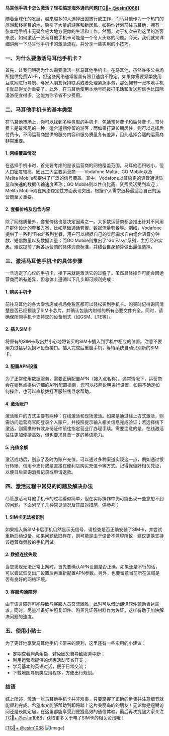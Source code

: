 **马耳他手机卡怎么激活？轻松搞定海外通讯问题[[TG💪+ @esim1088](https://t.me/s/esim1088)]**

随着全球化的发展，越来越多的人选择出国旅行或工作，而马耳他作为一个热门的旅游和移民目的地，吸引了大量的游客和新居民。如果你计划前往马耳他，拥有一张本地手机卡无疑会极大地方便你的生活和工作。然而，对于初次来到这里的游客来说，如何激活一张马耳他手机卡可能是一个令人头疼的问题。今天，我们就来详细讲解一下马耳他手机卡的激活流程，并分享一些实用的小技巧。

### 一、为什么要激活马耳他手机卡？

首先，让我们明确为什么需要激活一张马耳他手机卡。在马耳他，虽然许多公共场所提供免费Wi-Fi，但这些网络通常覆盖有限且速度不稳定。如果你需要频繁使用互联网进行导航、与家人朋友保持联系或者处理紧急事务，那么拥有一张本地手机卡就显得尤为重要了。此外，在马耳他使用本地号码拨打电话和发送短信也比国际漫游便宜得多，这能为你节省不少费用。

### 二、马耳他手机卡的基本类型

在马耳他市场上，你可以找到多种类型的手机卡，包括预付费卡和后付费卡。预付费卡是最常见的一种，适合短期停留的游客；而如果打算长期居住，则可以选择后付费卡。不同运营商提供的服务内容和服务质量各有差异，因此选择合适的运营商非常重要。

#### 1. 网络覆盖情况
在选择手机卡时，首先要考虑的是该运营商的网络覆盖范围。马耳他面积较小，但人口密度较高，因此三大主要运营商——Vodafone Malta、GO Mobile以及Melita Mobile都提供了广泛的信号覆盖。其中，Vodafone以其稳定的语音通话质量和快速的数据传输速度著称；GO Mobile则以性价比高、资费灵活受到欢迎；Melita Mobile则在网络稳定性方面表现突出。根据个人需求选择最适合自己的运营商至关重要。

#### 2. 套餐价格及包含内容
除了网络质量外，套餐价格也是决定因素之一。大多数运营商都会推出针对不同用户群体设计的套餐方案，比如基础通话套餐、数据流量套餐等。例如，Vodafone提供了一系列“Flexi”系列套餐，用户可以根据自己的实际需求自由组合语音分钟数、短信数量以及数据流量；而GO Mobile则推出了“Go Easy”系列，主打经济实惠。建议提前了解各运营商的具体资费标准，并结合自身预算做出最佳选择。

### 三、激活马耳他手机卡的具体步骤

一旦选定了心仪的手机卡，接下来就是激活它的过程了。虽然具体操作可能会因运营商而略有差异，但总体上遵循以下几步即可顺利完成：

#### 1. 购买手机卡
前往马耳他的各大零售店或机场免税区都可以轻松买到手机卡。购买时记得询问清楚是否已经预装了SIM卡芯片，并确认包装内附带的所有必要文件齐全。同时，请确保所购手机卡支持您的设备制式（如GSM、LTE等）。

#### 2. 插入SIM卡
将原有的SIM卡取出并小心地将新买的SIM卡插入到手机中相应的位置。注意不要用力过猛以免损坏设备接口。插入完成后重启手机，等待系统自动识别新的SIM卡。

#### 3. 配置APN设置
为了正常使用数据服务，需要正确配置APN（接入点名称）。通常情况下，运营商会在销售点提供详细的APN配置指南，您可以按照说明进行设置。如果不确定如何操作，也可以直接拨打客服热线寻求帮助。

#### 4. 激活账户
激活账户的方式主要有两种：在线激活和现场激活。如果是通过线上方式激活，则需访问运营商官网登录个人账户，并按照提示输入相关信息完成验证；若选择线下激活，则需携带有效身份证件前往指定营业厅办理手续。需要注意的是，在线激活往往更加便捷高效，但也要求具备一定的英语能力。

#### 5. 充值余额
激活成功后，别忘了及时为账户充值。可以通过多种渠道实现这一点，例如通过银行转账、信用卡支付或是直接在便利店购买充值卡等方式。记得保留好相关凭证，以便日后查询消费记录或申请退款。

### 四、激活过程中常见的问题及解决办法

尽管激活马耳他手机卡的过程看似简单，但在实际操作中仍可能出现一些意想不到的问题。下面列举了几种常见情况及其应对措施，供参考：

#### 1. SIM卡无法被识别
如果插入新SIM卡后手机仍然显示无信号，请检查是否正确安装了SIM卡，并尝试重新启动设备。如果问题依旧存在，则可能是由于设备不兼容所致，建议更换支持该运营商频段的手机再试。

#### 2. 数据连接失败
当您发现无法正常上网时，首先要确认APN设置是否正确。如果还是不行的话，可以尝试恢复出厂设置后再重新配置APN参数。另外，也要留意当前所在区域是否有良好的网络环境。

#### 3. 客服沟通障碍
由于语言障碍可能导致与客服人员交流困难，此时可以借助翻译软件辅助表达需求。同时，尽量准备好护照复印件、购买凭证等材料作为佐证，这样有助于加快解决问题的速度。

### 五、使用小贴士

为了更好地享受马耳他手机卡带来的便利，这里还有一些实用的小建议：
- 定期查看剩余余额，避免因欠费导致服务中断；
- 利用运营商提供的优惠活动节省开支；
- 学习基本的英语对话，便于日常交流；
- 下载地图导航类应用程序，方便出行规划。

### 结语

综上所述，激活一张马耳他手机卡并非难事，只要掌握了正确的步骤并注意细节就能顺利完成。希望本文能够帮助到即将踏上这片美丽岛屿的朋友！无论你是短期访问还是长期定居，在这里都能享受到便捷高效的通信体验。最后再次提醒大家关注[TG💪+ @esim1088](https://t.me/s/esim1088)，获取更多关于电子SIM卡的相关资讯哦！

[[TG💪+ @esim1088](https://t.me/s/esim1088) ![Image](https://i.postimg.cc/4NQfJmqS/Snipaste-2025-05-13-00-14-12.png)]
